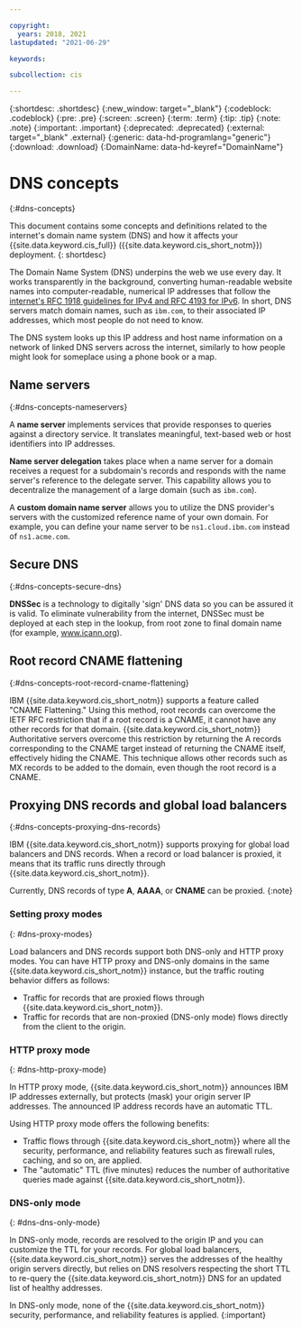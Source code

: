 ```yaml
---

copyright:
  years: 2018, 2021
lastupdated: "2021-06-29"

keywords:

subcollection: cis

---
```


{:shortdesc: .shortdesc}
{:new_window: target="_blank"}
{:codeblock: .codeblock}
{:pre: .pre}
{:screen: .screen}
{:term: .term}
{:tip: .tip}
{:note: .note}
{:important: .important}
{:deprecated: .deprecated}
{:external: target="_blank" .external}
{:generic: data-hd-programlang="generic"}
{:download: .download}
{:DomainName: data-hd-keyref="DomainName"}


# DNS concepts
{:#dns-concepts}

This document contains some concepts and definitions related to the internet's domain name system (DNS) and how it affects your {{site.data.keyword.cis_full}} ({{site.data.keyword.cis_short_notm}}) deployment.
{: shortdesc}

The Domain Name System (DNS) underpins the web we use every day. It works transparently in the background, converting human-readable website names into computer-readable, numerical IP addresses that follow the [internet's RFC 1918 guidelines for IPv4 and RFC 4193 for IPv6](https://en.wikipedia.org/wiki/Private_network). In short, DNS servers match domain names, such as `ibm.com`, to their associated IP addresses, which most people do not need to know.

The DNS system looks up this IP address and host name information on a network of linked DNS servers across the internet, similarly to how people might look for someplace using a phone book or a map.

## Name servers
{:#dns-concepts-nameservers}

A **name server** implements services that provide responses to queries against a directory service. It translates meaningful, text-based web or host identifiers into IP addresses.

**Name server delegation** takes place when a name server for a domain receives a request for a subdomain's records and responds with the name server's reference to the delegate server. This capability allows you to decentralize the management of a large domain (such as `ibm.com`).

A **custom domain name server** allows you to utilize the DNS provider's servers with the customized reference name of your own domain. For example, you can define your name server to be `ns1.cloud.ibm.com` instead of `ns1.acme.com`.

## Secure DNS
{:#dns-concepts-secure-dns}

**DNSSec** is a technology to digitally 'sign' DNS data so you can be assured it is valid. To eliminate vulnerability from the internet, DNSSec must be deployed at each step in the lookup, from root zone to final domain name (for example, www.icann.org).

## Root record CNAME flattening
{:#dns-concepts-root-record-cname-flattening}

IBM {{site.data.keyword.cis_short_notm}} supports a feature called "CNAME Flattening." Using this method, root records can overcome the IETF RFC restriction that if a root record is a CNAME, it cannot have any other records for that domain. {{site.data.keyword.cis_short_notm}} Authoritative servers overcome this restriction by returning the A records corresponding to the CNAME target instead of returning the CNAME itself, effectively hiding the CNAME. This technique allows other records such as MX records to be added to the domain, even though the root record is a CNAME.

## Proxying DNS records and global load balancers
{:#dns-concepts-proxying-dns-records}

IBM {{site.data.keyword.cis_short_notm}} supports proxying for global load balancers and DNS records. When a record or load balancer is proxied, it means that its traffic runs directly through {{site.data.keyword.cis_short_notm}}. 

Currently, DNS records of type **A**, **AAAA**, or **CNAME** can be proxied.
{:note}

### Setting proxy modes
{: #dns-proxy-modes}

Load balancers and DNS records support both DNS-only and HTTP proxy modes. You can have HTTP proxy and DNS-only domains in the same {{site.data.keyword.cis_short_notm}} instance, but the traffic routing behavior differs as follows:

  * Traffic for records that are proxied flows through {{site.data.keyword.cis_short_notm}}.
  * Traffic for records that are non-proxied (DNS-only mode) flows directly from the client to the origin. 
  
### HTTP proxy mode
{: #dns-http-proxy-mode}

In HTTP proxy mode, {{site.data.keyword.cis_short_notm}} announces IBM IP addresses externally, but protects (mask) your origin server IP addresses. The announced IP address records have an automatic TTL. 

Using HTTP proxy mode offers the following benefits:

* Traffic flows through {{site.data.keyword.cis_short_notm}} where all the security, performance, and reliability features such as firewall rules, caching, and so on, are applied.
* The "automatic" TTL (five minutes) reduces the number of authoritative queries made against {{site.data.keyword.cis_short_notm}}. 

### DNS-only mode
{: #dns-dns-only-mode}

In DNS-only mode, records are resolved to the origin IP and you can customize the TTL for your records. For global load balancers, {{site.data.keyword.cis_short_notm}} serves the addresses of the healthy origin servers directly, but relies on DNS resolvers respecting the short TTL to re-query the {{site.data.keyword.cis_short_notm}} DNS for an updated list of healthy addresses.

In DNS-only mode, none of the {{site.data.keyword.cis_short_notm}} security, performance, and reliability features is applied.
{:important}


